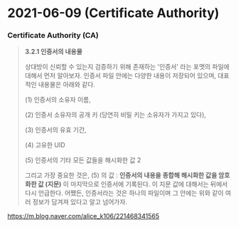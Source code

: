 # 2021-06-09 (Certificate Authority)

### Certificate Authority (CA)

> **3.2.1 인증서의 내용물**
>
> 
>
> 상대방이 신뢰할 수 있는지 검증하기 위해 존재하는 '인증서' 라는 포맷의 파일에 대해서 먼저 알아보자. 인증서 파일 안에는 다양한 내용이 저장되어 있으며, 대표적인 내용물은 아래와 같다.
>
> 
>
> (1) 인증서의 소유자 이름, 
>
> (2) 인증서 소유자의 공개 키 (당연히 비밀 키는 소유자가 가지고 있다), 
>
> (3) 인증서의 유효 기간, 
>
> (4) 고유한 UID
>
> (5) 인증서의 기타 모든 값들을 해시화한 값 2 
>
> 그리고 가장 중요한 것은, (5) 의 값 : **인증서의 내용을 종합해 해시화한 값을 암호화한 값 (지문)** 이 마지막으로 인증서에 기록된다. 이 지문 값에 대해서는 뒤에서 다시 언급한다. 어쨌든, 인증서라는 것은 하나의 파일이며 그 안에는 위와 같이 여러 정보가 담겨져 있다고 알고 넘어가자. 

https://m.blog.naver.com/alice_k106/221468341565